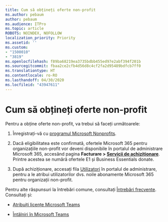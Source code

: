 ```yaml
---
title: Cum să obțineți oferte non-profit
ms.author: pebaum
author: pebaum
ms.audience: ITPro
ms.topic: article
ROBOTS: NOINDEX, NOFOLLOW
localization_priority: Priority
ms.assetid: ''
ms.custom:
- "1500010"
- "3819"
ms.openlocfilehash: f89ba68219ea3735bdbb455ed97e2abf394f201b
ms.sourcegitcommit: fbaa2ce2cfb4d56d8c4cf2fa2d95489bdfcb7ff0
ms.translationtype: HT
ms.contentlocale: ro-RO
ms.lasthandoff: 04/30/2020
ms.locfileid: "43947611"
---
```

# <a name="how-to-get-nonprofit-offers"></a>Cum să obțineți oferte non-profit

Pentru a obține oferte non-profit, va trebui să faceți următoarele:

1. Înregistrați-vă cu [programul Microsoft Nonprofits](https://go.microsoft.com/fwlink/p/?linkid=2008962).

2. Dacă eligibilitatea este confirmată, ofertele Microsoft 365 pentru organizațiile non-profit vor deveni disponibile în portalul de administrare Microsoft 365, accesând pagina **Facturare > [Servicii de achiziționare](https://go.microsoft.com/fwlink/p/?linkid=868433)**. Printre acestea se numără ofertele E1 și Business Essentials donate.

3. După achiziționare, accesați fila [Utilizatori](https://admin.microsoft.com/Adminportal/Home#/users) în portalul de administrare, pentru a le atribui utilizatorilor dvs. noile abonamente Microsoft 365 pentru organizații non-profit.

Pentru alte răspunsuri la întrebări comune, consultați [Întrebări frecvente](https://www.microsoft.com/microsoft-365/nonprofit/office-365-nonprofit#coreui-heading-67lnrlz). Consultați și:

- [Atribuiți licențe Microsoft Teams](https://docs.microsoft.com/MicrosoftTeams/assign-teams-licenses)

- [Întâlniri în Microsoft Teams](https://docs.microsoft.com/MicrosoftTeams/tutorial-meetings-in-teams)
